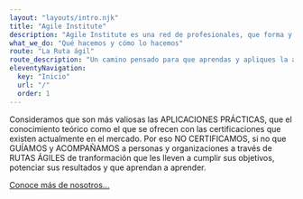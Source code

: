 ```yaml
--- 
layout: "layouts/intro.njk" 
title: "Agile Institute" 
description: "Agile Institute es una red de profesionales, que forma y acompaña a personas y empresas en procesos de aprendizaje y transformación digital." 
what_we_do: "Qué hacemos y cómo lo hacemos"
route: "La Ruta ágil"
route_description: "Un camino pensado para que aprendas y apliques la agilidad de manera más efectiva."
eleventyNavigation:
  key: "Inicio"
  url: "/"
  order: 1
---
```


Consideramos que son más valiosas las APLICACIONES PRÁCTICAS, que el conocimiento teórico como el que se ofrecen con las certificaciones que existen actualmente en el mercado. Por eso NO CERTIFICAMOS, si no que GUÍAMOS y ACOMPAÑAMOS a personas y organizaciones a través de RUTAS ÁGILES de tranformación que les lleven a cumplir sus objetivos, potenciar sus resultados y que aprendan a aprender.               

<a href="/about/" class="btn btn-warning  btn-lg active" role="button" aria-pressed="true">Conoce más de nosotros...</a>
                